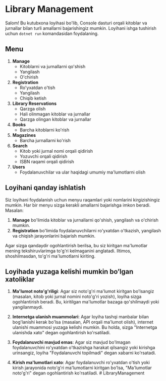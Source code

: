 # Library Management

Salom! Bu kutubxona loyihasi bo'lib, Console dasturi orqali kitoblar va jurnallar bilan turli amallarni bajarishingiz mumkin. Loyihani ishga tushirish uchun `dotnet run` komandasidan foydalaning.

## Menu
1. **Manage**
    - Kitoblarni va jurnallarni qo'shish
    - Yangilash
    - O'chirish
2. **Registration**
    - Ro'yxatdan o'tish
    - Yangilash
    - Chiqib ketish
3. **Library Reservations**
    - Qarzga olish
    - Hali olinmagan kitoblar va jurnallar
    - Qarzga olingan kitoblar va jurnallar
4. **Books**
    - Barcha kitoblarni ko'rish
5. **Magazines**
    - Barcha jurnallarni ko'rish
6. **Search**
    - Kitob yoki jurnal nomi orqali qidirish
    - Yozuvchi orqali qidirish
    - ISBN raqami orqali qidirish
7. **Users**
    - Foydalanuvchilar va ular haqidagi umumiy ma'lumotlarni olish


## Loyihani qanday ishlatish

Siz loyihani foydalanish uchun menyu raqamlari yoki nomlarini kirgizishingiz mumkin. Har bir menyu sizga kerakli amallarni bajarishga imkon beradi. Masalan:

1. **Manage** bo'limida kitoblar va jurnallarni qo'shish, yangilash va o'chirish mumkin.
2. **Registration** bo'limida foydalanuvchilarni ro'yxatdan o'tkazish, yangilash va chiqish jarayonlarini bajarish mumkin.

Agar sizga qandaydir ogohlantirish berilsa, bu siz kiritgan ma'lumotlar mening tekshiruvlarimga to'g'ri kelmaganini anglatadi. Iltimos, shoshilmasdan, to'g'ri ma'lumotlarni kiriting.

## Loyihada yuzaga kelishi mumkin bo’lgan xatoliklar

1. **Ma'lumot noto'g'riligi**: Agar siz noto'g'ri ma'lumot kiritgan bo'lsangiz (masalan, kitob yoki jurnal nomini noto'g'ri yozish), loyiha sizga ogohlantirish beradi. Bu, kiritilgan ma'lumotlar bazaga qo'shilmaydi yoki yangilanmaydi.
  
2. **Internetga ulanish muammolari**: Agar loyiha tashqi manbalar bilan bog'lanishi kerak bo'lsa (masalan, API orqali ma'lumot olish), internet ulanishi muammosi yuzaga kelishi mumkin. Bu holda, sizga "Internetga ulanishda xato" degan ogohlantirish ko'rsatiladi.

3. **Foydalanuvchi mavjud emas**: Agar siz mavjud bo'lmagan foydalanuvchini ro'yxatdan o'tkazishga harakat qilsangiz yoki kirishga urinsangiz, loyiha "Foydalanuvchi topilmadi" degan xabarni ko'rsatadi.

4. **Kirish ma'lumotlari xato**: Agar foydalanuvchi ro'yxatdan o'tish yoki kirish jarayonida noto'g'ri ma'lumotlarni kiritgan bo'lsa, "Ma'lumotlar noto'g'ri" degan ogohlantirish ko'rsatiladi.
#   L i b r a r y M a n a g e m e n t  
 
